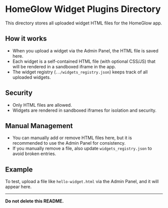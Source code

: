 # HomeGlow Widget Plugins Directory

This directory stores all uploaded widget HTML files for the HomeGlow app.

## How it works
- When you upload a widget via the Admin Panel, the HTML file is saved here.
- Each widget is a self-contained HTML file (with optional CSS/JS) that will be rendered in a sandboxed iframe in the app.
- The widget registry (`../widgets_registry.json`) keeps track of all uploaded widgets.

## Security
- Only HTML files are allowed.
- Widgets are rendered in sandboxed iframes for isolation and security.

## Manual Management
- You can manually add or remove HTML files here, but it is recommended to use the Admin Panel for consistency.
- If you manually remove a file, also update `widgets_registry.json` to avoid broken entries.

## Example
To test, upload a file like `hello-widget.html` via the Admin Panel, and it will appear here.

---

**Do not delete this README.**
